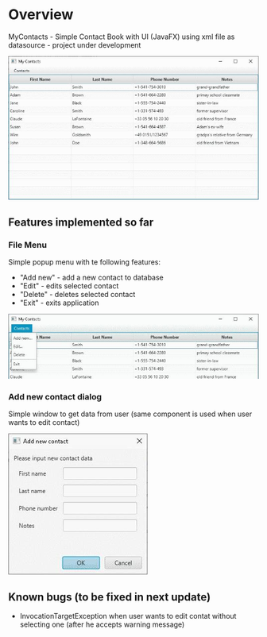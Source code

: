 # Overview

MyContacts - Simple Contact Book with UI (JavaFX) using xml file as datasource - project under development

![screen_Overall](screens/0_overall.jpg)

## Features implemented so far

### File Menu

Simple popup menu with te following features:

- "Add new" - add a new contact to database
- "Edit" - edits selected contact
- "Delete" - deletes selected contact
- "Exit" - exits application

![screen_fileMenu](screens/1_fileMenu.jpg)

### Add new contact dialog

Simple window to get data from user (same component is used when user wants to edit contact)

![screenAddNewDialog](screens/2_addNewDialog.jpg)


## Known bugs (to be fixed in next update)

- InvocationTargetException when user wants to edit contat without selecting one (after he accepts warning message)
